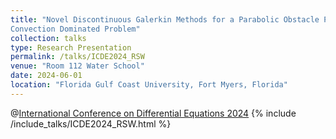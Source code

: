 ```yaml
---
title: "Novel Discontinuous Galerkin Methods for a Parabolic Obstacle Problem and a
Convection Dominated Problem"
collection: talks
type: Research Presentation
permalink: /talks/ICDE2024_RSW
venue: "Room 112 Water School"
date: 2024-06-01
location: "Florida Gulf Coast University, Fort Myers, Florida"
---
```

@[International Conference on Differential Equations 2024](https://www.fgcu.edu/cas/departments/math/icde/files/icde_abstracts.pdf)
{% include /include_talks/ICDE2024_RSW.html %}
<!-- [Abstract](https://meetings.ams.org/math/jmm2024/meetingapp.cgi/Paper/31371) -->